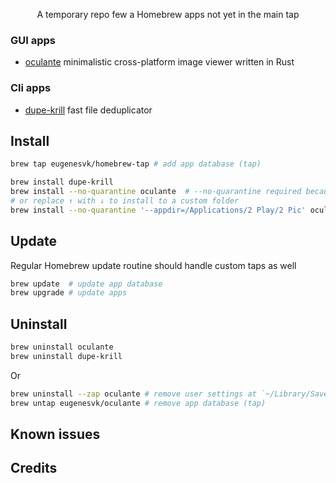 <p align="center">
A temporary repo few a Homebrew apps not yet in the main tap
</p>

### GUI apps
  - [oculante](https://github.com/woelper/oculante) minimalistic cross-platform image viewer written in Rust

### Cli apps
  - [dupe-krill](https://github.com/kornelski/dupe-krill) fast file deduplicator

## Install

```sh
brew tap eugenesvk/homebrew-tap # add app database (tap)

brew install dupe-krill
brew install --no-quarantine oculante  # --no-quarantine required because the app is not signed
# or replace ↑ with ↓ to install to a custom folder
brew install --no-quarantine '--appdir=/Applications/2 Play/2 Pic' oculante
```

## Update
Regular Homebrew update routine should handle custom taps as well
```sh
brew update  # update app database
brew upgrade # update apps
```

## Uninstall

```sh
brew uninstall oculante
brew uninstall dupe-krill
```
Or 
```sh
brew uninstall --zap oculante # remove user settings at `~/Library/Saved Application State/com.github.woelper.oculante.savedState`
brew untap eugenesvk/oculante # remove app database (tap)
```

## Known issues

## Credits
